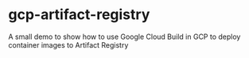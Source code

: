 # gcp-artifact-registry
A small demo to show how to use Google Cloud Build in GCP to deploy container images to Artifact Registry
